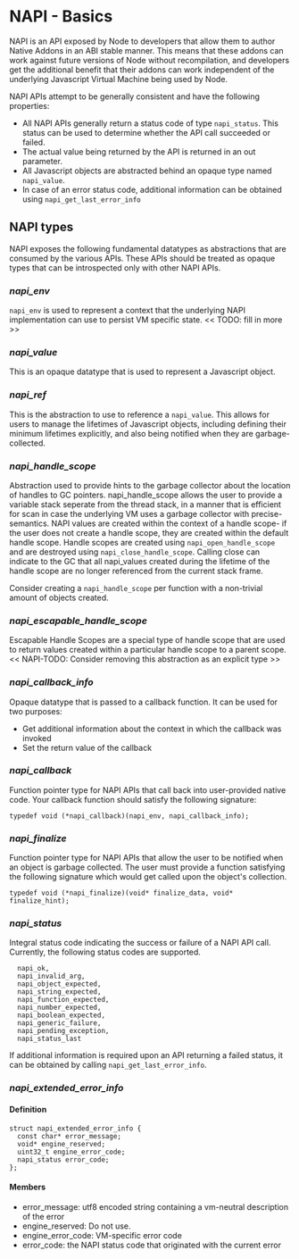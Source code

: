 # NAPI - Basics

NAPI is an API exposed by Node to developers that allow them to author Native Addons 
in an ABI stable manner. This means that these addons can work against future versions
of Node without recompilation, and developers get the additional benefit that their 
addons can work independent of the underlying Javascript Virtual Machine being used 
by Node.

NAPI APIs attempt to be generally consistent and have the following properties:
- All NAPI APIs generally return a status code of type `napi_status`. This status 
can be used to determine whether the API call succeeded or failed.
- The actual value being returned by the API is returned in an out parameter.
- All Javascript objects are abstracted behind an opaque type named `napi_value`.
- In case of an error status code, additional information can be obtained using 
`napi_get_last_error_info`

## NAPI types

NAPI exposes the following fundamental datatypes as abstractions that are consumed by 
the various APIs. These APIs should be treated as opaque types that can be introspected
only with other NAPI APIs.

### *napi_env*

`napi_env` is used to represent a context that the underlying NAPI implementation can use 
to persist VM specific state.
<< TODO: fill in more >>

### *napi_value*
This is an opaque datatype that is used to represent a Javascript object.

### *napi_ref*
This is the abstraction to use to reference a `napi_value`. This allows for users 
to manage the lifetimes of Javascript objects, including defining their minimum
lifetimes explicitly, and also being notified when they are garbage-collected.

### *napi_handle_scope*
Abstraction used to provide hints to the garbage collector about the location of 
handles to GC pointers. napi_handle_scope allows the user to provide a variable stack
seperate from the thread stack, in a manner that is efficient for scan in case 
the underlying VM uses a garbage collector with precise-semantics.
NAPI values are created within the context of a handle scope- if the user does not 
create a handle scope, they are created within the default handle scope.
Handle scopes are created using `napi_open_handle_scope` and are destroyed using 
`napi_close_handle_scope`. Calling close can indicate to the GC that all napi_values 
created during the lifetime of the handle scope are no longer referenced from the
current stack frame.

Consider creating a `napi_handle_scope` per function with a non-trivial amount of 
objects created.

### *napi_escapable_handle_scope*
Escapable Handle Scopes are a special type of handle scope that are used to return
values created within a particular handle scope to a parent scope.
<< NAPI-TODO: Consider removing this abstraction as an explicit type >>

### *napi_callback_info*
Opaque datatype that is passed to a callback function. It can be used for two purposes:
- Get additional information about the context in which the callback was invoked
- Set the return value of the callback

### *napi_callback*
Function pointer type for NAPI APIs that call back into user-provided native code.
Your callback function should satisfy the following signature:
```
typedef void (*napi_callback)(napi_env, napi_callback_info);
```

### *napi_finalize*
Function pointer type for NAPI APIs that allow the user to be notified when an object 
is garbage collected. The user must provide a function satisfying the following signature
which would get called upon the object's collection.
```
typedef void (*napi_finalize)(void* finalize_data, void* finalize_hint);
```

### *napi_status*
Integral status code indicating the success or failure of a NAPI API call.
Currently, the following status codes are supported.
```
  napi_ok,
  napi_invalid_arg,
  napi_object_expected,
  napi_string_expected,
  napi_function_expected,
  napi_number_expected,
  napi_boolean_expected,
  napi_generic_failure,
  napi_pending_exception,
  napi_status_last
```
If additional information is required upon an API returning a failed status, it can
be obtained by calling `napi_get_last_error_info`.

### *napi_extended_error_info*
#### Definition
```
struct napi_extended_error_info {
  const char* error_message;
  void* engine_reserved;
  uint32_t engine_error_code;
  napi_status error_code;
};
```

#### Members
- error_message: utf8 encoded string containing a vm-neutral description of the error
- engine_reserved: Do not use.
- engine_error_code: VM-specific error code
- error_code: the NAPI status code that originated with the current error









